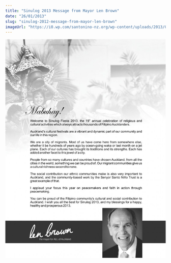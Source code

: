 ```yaml
---
title: "Sinulog 2013 Message from Mayor Len Brown"
date: "26/01/2013"
slug: "sinulog-2012-message-from-mayor-len-brown"
imageUrl: "https://i0.wp.com/santonino-nz.org/wp-content/uploads/2013/01/message-brown-750x1024.jpg?resize=750%2C1024"
---
```


[![message - brown](assets\images\message-brown-750x1024.jpg)](https://i0.wp.com/santonino-nz.org/wp-content/uploads/2013/01/message-brown.jpg)
